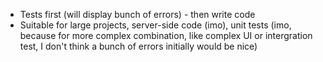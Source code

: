 - Tests first (will display bunch of errors) - then write code
- Suitable for large projects, server-side code (imo), unit tests (imo, because for more complex combination, like complex UI or intergration test, I don't think a bunch of errors initially would be nice)